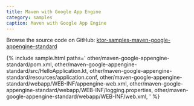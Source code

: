```yaml
---
title: Maven with Google App Engine
category: samples
caption: Maven with Google App Engine
---
```


Browse the source code on GitHub: [ktor-samples-maven-google-appengine-standard](https://github.com/ktorio/ktor-samples/tree/1.3.0/other/maven-google-appengine-standard)

{% include sample.html paths='
    other/maven-google-appengine-standard/pom.xml,
    other/maven-google-appengine-standard/src/HelloApplication.kt,
    other/maven-google-appengine-standard/resources/application.conf,
    other/maven-google-appengine-standard/webapp/WEB-INF/appengine-web.xml,
    other/maven-google-appengine-standard/webapp/WEB-INF/logging.properties,
    other/maven-google-appengine-standard/webapp/WEB-INF/web.xml,
' %}

